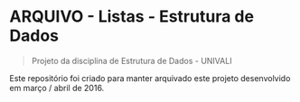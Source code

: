 # **ARQUIVO** - Listas - Estrutura de Dados

> Projeto da disciplina de Estrutura de Dados - UNIVALI

Este repositório foi criado para manter arquivado este projeto desenvolvido em março / abril de 2016.